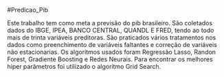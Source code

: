 #Predicao_Pib


Este trabalho tem como meta a previsão do pib brasileiro. São coletados dados do IBGE, IPEA, BANCO CENTRAL, QUANDL E FRED, tendo ao todo mais de trinta variáveis 
preditoras. São praticados vários tratamentos nos dados como preenchimento de variáveis faltantes e correção de variáveis não estacionarias. Os algoritmos usados 
foram Regressão Lasso, Randon Forest, Gradiente Boosting e Redes Neurais. Para encontrar os melhores hiper parâmetros foi utilizado o algoritmo Grid Search.
